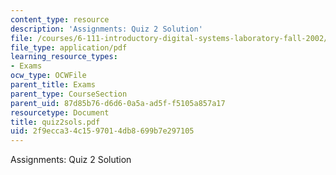 ```yaml
---
content_type: resource
description: 'Assignments: Quiz 2 Solution'
file: /courses/6-111-introductory-digital-systems-laboratory-fall-2002/2f9ecca34c1597014db8699b7e297105_quiz2sols.pdf
file_type: application/pdf
learning_resource_types:
- Exams
ocw_type: OCWFile
parent_title: Exams
parent_type: CourseSection
parent_uid: 87d85b76-d6d6-0a5a-ad5f-f5105a857a17
resourcetype: Document
title: quiz2sols.pdf
uid: 2f9ecca3-4c15-9701-4db8-699b7e297105
---
```

Assignments: Quiz 2 Solution

